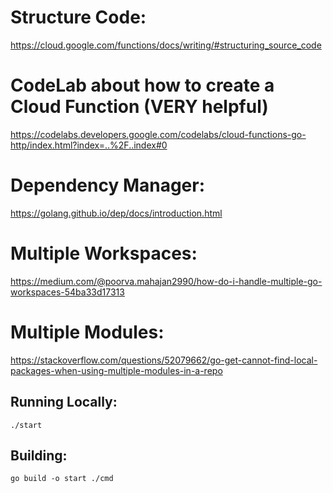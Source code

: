 # Structure Code:
https://cloud.google.com/functions/docs/writing/#structuring_source_code

# CodeLab about how to create a Cloud Function (VERY helpful)
https://codelabs.developers.google.com/codelabs/cloud-functions-go-http/index.html?index=..%2F..index#0

# Dependency Manager:
https://golang.github.io/dep/docs/introduction.html

# Multiple Workspaces:
https://medium.com/@poorva.mahajan2990/how-do-i-handle-multiple-go-workspaces-54ba33d17313

# Multiple Modules:
https://stackoverflow.com/questions/52079662/go-get-cannot-find-local-packages-when-using-multiple-modules-in-a-repo

## Running Locally:
```
./start
```

## Building:
```
go build -o start ./cmd
```